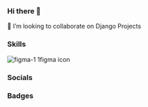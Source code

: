 ### Hi there 👋
👯 I’m looking to collaborate on Django Projects

### Skills
![figma-1 1figma icon](https://user-images.githubusercontent.com/73504914/176166723-f6ac118f-af47-4503-af37-5d685e924229.png)


### Socials


### Badges

<!--
**osiota10/osiota10** is a ✨ _special_ ✨ repository because its `README.md` (this file) appears on your GitHub profile.

Here are some ideas to get you started:

- 🔭 I’m currently working on ...
- 🌱 I’m currently learning ...
- 👯 I’m looking to collaborate on Django Projects
- 🤔 I’m looking for help with ...
- 💬 Ask me about ...
- 📫 How to reach me: ...
- 😄 Pronouns: ...
- ⚡ Fun fact: ...
-->
